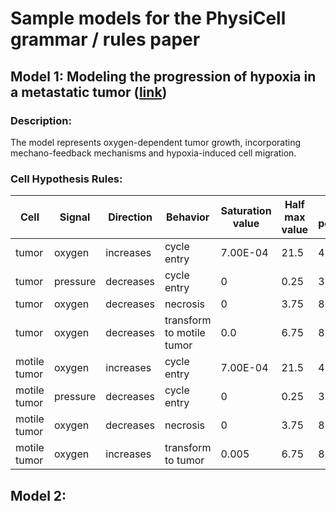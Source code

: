 # Sample models for the PhysiCell grammar / rules paper

## Model 1: Modeling the progression of hypoxia in a metastatic tumor ([link](user_projects/example1_hypoxia))

### Description: 
The model represents oxygen-dependent tumor growth, incorporating mechano-feedback mechanisms and hypoxia-induced cell migration.

### Cell Hypothesis Rules:

| Cell        | Signal           | Direction  | Behavior                  | Saturation value  | Half max value | Hill power | Apply to dead |
|-------------|------------------|------------|---------------------------|-------------------|----------------|------------|---------------|
| tumor       | oxygen           | increases  | cycle entry               | 7.00E-04          | 21.5           | 4          | 0             |
| tumor       | pressure         | decreases  | cycle entry               | 0                 | 0.25           | 3          | 0             |
| tumor       | oxygen           | decreases  | necrosis                  | 0                 | 3.75           | 8          | 0             |
| tumor       | oxygen           | decreases  | transform to motile tumor | 0.0               | 6.75           | 8          | 0             |
| motile tumor| oxygen           | increases  | cycle entry               | 7.00E-04          | 21.5           | 4          | 0             |
| motile tumor| pressure         | decreases  | cycle entry               | 0                 | 0.25           | 3          | 0             |
| motile tumor| oxygen           | decreases  | necrosis                  | 0                 | 3.75           | 8          | 0             |
| motile tumor| oxygen           | increases  | transform to tumor        | 0.005             | 6.75           | 8          | 0             |



## Model 2: 